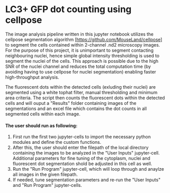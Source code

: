 # LC3+ GFP dot counting using cellpose

The image analysis pipeline written in this jupyter notebook utilizes the cellpose segmentation algorithm [https://github.com/MouseLand/cellpose] to segment the cells contained within 2-channel .nd2 microscopy images. For the purpose of this project, it is unimportant to segment contacting neighbouring nuclei, hence simple global intensity thresholding is used to segment the nuclei of the cells. This approach is possible due to the high SNR of the nuclei channel and reduces the total computation time (by avoiding having to use cellpose for nuclei segmentation) enabling faster high-throughput analysis.

The fluorescent dots within the detected cells (exluding their nuclei) are segmented using a white tophat filter, manual thresholding and minimum area criteria. The script then counts the fluorescent dots within the detected cells and will ouput a "Results" folder containing images of the segmentations and an excel file which contains the dot counts in all segmented cells within each image.

#### The user should run as following:



1. First run the first two  jupyter-cells to import the necessary python modules and define the custom functions.
2. After this, the user should enter the filepath of the local directory containing the images to be analyzed in the "User Inputs" jupyter-cell. Additional parameters for fine tuning of the cytoplasm, nuclei and fluorescent dot segmentation shold be adjusted in this cell as well.
3. Run the "Run Program" jupyter-cell, which will loop through and anaylze all images in the given filepath.
4. If needed, tune segmentation parameters and re-run the "User Inputs" and "Run Program" jupyter-cells.
